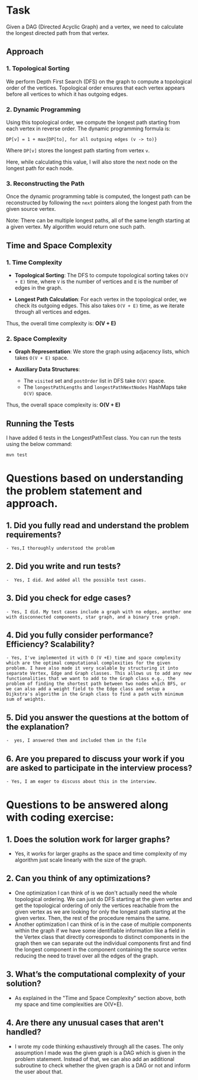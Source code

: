 
# Task

Given a DAG (Directed Acyclic Graph) and a vertex, we need to calculate the longest directed path from that vertex.

## Approach

### 1. Topological Sorting

We perform Depth First Search (DFS) on the graph to compute a topological order of the vertices. Topological order ensures that each vertex appears before all vertices to which it has outgoing edges.

### 2. Dynamic Programming

Using this topological order, we compute the longest path starting from each vertex in reverse order. The dynamic programming formula is:

`DP[v] = 1 + max{DP[to], for all outgoing edges (v -> to)}`

Where `DP[v]` stores the longest path starting from vertex `v`.

Here, while calculating this value, I will also store the next node on the longest path for each node.

### 3. Reconstructing the Path

Once the dynamic programming table is computed, the longest path can be reconstructed by following the `next` pointers along the longest path from the given source vertex.

Note: There can be multiple longest paths, all of the same length starting at a given vertex. My algorithm would return one such path.

## Time and Space Complexity

### 1. Time Complexity

- **Topological Sorting**: The DFS to compute topological sorting takes `O(V + E)` time, where `V` is the number of vertices and `E` is the number of edges in the graph.

- **Longest Path Calculation**: For each vertex in the topological order, we check its outgoing edges. This also takes `O(V + E)` time, as we iterate through all vertices and edges.

Thus, the overall time complexity is: **O(V + E)**


### 2. Space Complexity

- **Graph Representation**: We store the graph using adjacency lists, which takes `O(V + E)` space.

- **Auxiliary Data Structures**:
    - The `visited` set and `postOrder` list in DFS take `O(V)` space.
    - The `longestPathLengths` and `longestPathNextNodes` HashMaps take `O(V)` space.

Thus, the overall space complexity is: **O(V + E)**

## Running the Tests

I have added 6 tests in the LongestPathTest class. You can run the tests using the below command:

`mvn test`

# Questions based on understanding the problem statement and approach.
## 1. Did you fully read and understand the problem requirements?
    - Yes,I thoroughly understood the problem
## 2. Did you write and run tests? 
    -  Yes, I did. And added all the possible test cases.
## 3. Did you check for edge cases? 
    - Yes, I did. My test cases include a graph with no edges, another one with disconnected components, star graph, and a binary tree graph.
## 4. Did you fully consider performance? Efficiency? Scalability? 
    - Yes, I've implemented it with O (V +E) time and space complexity which are the optimal computational complexities for the given problem. I have also made it very scalable by structuring it into separate Vertex, Edge and Graph classes. This allows us to add any new functionalities that we want to add to the Graph class e.g., the problem of finding the shortest path between two nodes which BFS, or we can also add a weight field to the Edge class and setup a Dijkstra's algorithm in the Graph class to find a path with minimum sum of weights.
## 5. Did you answer the questions at the bottom of the explanation? 
    -  yes, I answered them and included them in the file
## 6. Are you prepared to discuss your work if you are asked to participate in the interview process?
    - Yes, I am eager to discuss about this in the interview.

# Questions to be answered along with coding exercise:
## 1. Does the solution work for larger graphs?
- Yes, it works for larger graphs as the space and time complexity of my algorithm just scale linearly with the size of the graph.  
## 2. Can you think of any optimizations?
- One optimization I can think of is we don't actually need the whole topological ordering. We can just do DFS starting at the given vertex and get the topological ordering of only the vertices reachable from the given vertex as we are looking for only the longest path starting at the given vertex. Then, the rest of the procedure remains the same.
- Another optimization I can think of is in the case of multiple components within the graph if we have some identifiable information like a field in the Vertex class that directly corresponds to distinct components in the graph then we can separate out the individual components first and find the longest component in the component containing the source vertex reducing the need to travel over all the edges of the graph.
## 3. What’s the computational complexity of your solution?
- As explained in the "Time and Space Complexity" section above, both my space and time complexities are O(V+E).
## 4. Are there any unusual cases that aren't handled?
- I wrote my code thinking exhaustively through all the cases. The only assumption I made was the given graph is a DAG which is given in the problem statement. Instead of that, we can also add an additional subroutine to check whether the given graph is a DAG or not and inform the user about that. 
